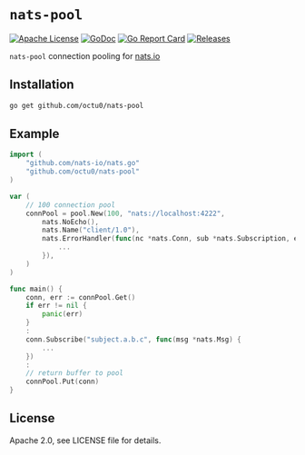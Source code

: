 # `nats-pool`

[![Apache License](https://img.shields.io/github/license/octu0/nats-pool)](https://github.com/octu0/nats-pool/blob/master/LICENSE)
[![GoDoc](https://godoc.org/github.com/octu0/nats-pool?status.svg)](https://godoc.org/github.com/octu0/nats-pool)
[![Go Report Card](https://goreportcard.com/badge/github.com/octu0/nats-pool)](https://goreportcard.com/report/github.com/octu0/nats-pool)
[![Releases](https://img.shields.io/github/v/release/octu0/nats-pool)](https://github.com/octu0/nats-pool)

`nats-pool` connection pooling for [nats.io](http://nats.io/)

## Installation

```bash
go get github.com/octu0/nats-pool
```

## Example

```go
import (
	"github.com/nats-io/nats.go"
	"github.com/octu0/nats-pool"
)

var (
	// 100 connection pool
	connPool = pool.New(100, "nats://localhost:4222",
		nats.NoEcho(),
		nats.Name("client/1.0"),
		nats.ErrorHandler(func(nc *nats.Conn, sub *nats.Subscription, err error) {
			...
		}),
	)
)

func main() {
	conn, err := connPool.Get()
	if err != nil {
		panic(err)
	}
	:
	conn.Subscribe("subject.a.b.c", func(msg *nats.Msg) {
		...
	})
	:
	// return buffer to pool
	connPool.Put(conn)
}
```

## License

Apache 2.0, see LICENSE file for details.
